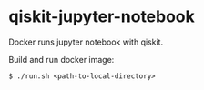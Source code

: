 # qiskit-jupyter-notebook
Docker runs jupyter notebook with qiskit.

Build and run docker image:

~~~
$ ./run.sh <path-to-local-directory>
~~~
